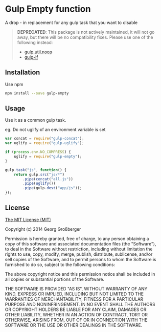 # Gulp Empty function

A drop - in replacement for any gulp task that you want to disable

> **DEPRECATED**: This package is not actively maintained, it will not go away, 
> but there will be no compatibility fixes. Please use one of the following instead:
> * [gulp.util.noop](https://github.com/gulpjs/gulp-util#noop)
> * [gulp-if](https://www.npmjs.com/package/gulp-if)

## Installation

Use npm

```bash
npm install --save gulp-empty
```

## Usage

Use it as a common gulp task.

eg. Do not uglify of an environment variable is set

```js
var concat = require("gulp-concat");
var uglify = require("gulp-uglify");

if (process.env.NO_COMPRESS) {
	uglify = require("gulp-empty");
}

gulp.task("js", function() {
	return gulp.src("js/*")
		.pipe(concat("all.js"))
		.pipe(uglify())
		.pipe(gulp.dest("app/js"));
});
```

## License

[The MIT License (MIT)](http://opensource.org/licenses/MIT) 

Copyright (c) 2014 Georg Großberger

Permission is hereby granted, free of charge, to any person obtaining a copy
of this software and associated documentation files (the "Software"), to deal
in the Software without restriction, including without limitation the rights
to use, copy, modify, merge, publish, distribute, sublicense, and/or sell
copies of the Software, and to permit persons to whom the Software is
furnished to do so, subject to the following conditions:

The above copyright notice and this permission notice shall be included in
all copies or substantial portions of the Software.

THE SOFTWARE IS PROVIDED "AS IS", WITHOUT WARRANTY OF ANY KIND, EXPRESS OR
IMPLIED, INCLUDING BUT NOT LIMITED TO THE WARRANTIES OF MERCHANTABILITY,
FITNESS FOR A PARTICULAR PURPOSE AND NONINFRINGEMENT. IN NO EVENT SHALL THE
AUTHORS OR COPYRIGHT HOLDERS BE LIABLE FOR ANY CLAIM, DAMAGES OR OTHER
LIABILITY, WHETHER IN AN ACTION OF CONTRACT, TORT OR OTHERWISE, ARISING FROM,
OUT OF OR IN CONNECTION WITH THE SOFTWARE OR THE USE OR OTHER DEALINGS IN
THE SOFTWARE.
